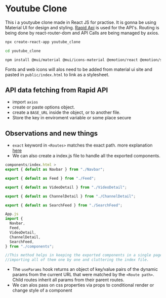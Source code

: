 # Youtube Clone

This i a youtyube clone made in React JS for practise.
It is gonna be using Material UI for design and styling.
[Rapid Api](https://rapidapi.com/ytdlfree/api/youtube-v31?utm_source=youtube.com%2FJavaScriptMastery&utm_medium=referral&utm_campaign=DevRel) is used for the API's.
Routing is being done by react-router-dom and API Calls are being managed by axios.

```bash 
npx create-react-app youtube_clone

cd youtube_clone

npm install @mui/material @mui/icons-material @emotion/react @emotion/styled axios react-router-dom

```

Fonts and web icons will alos need to be added from material ui site and pasted in `public/index.html` to link as a stylesheet.


## API data fetching from Rapid API
- import `axios`
- create or paste options object. 
- create a `BASE_URL` inside the object, or to another file. 
- Store the key in enviroment variable or some place secure





## Observations and new things

- `exact` keyword in `<Routes>` matches the exact path. more explanation [here](https://stackoverflow.com/questions/49162311/react-difference-between-route-exact-path-and-route-path)
-  We can also create a index.js file to handle all the exported components.
```javascript 
components/index.html >
export { default as Navbar } from "./Navbar";

export { default as Feed } from "./Feed";

export { default as VideoDetail } from "./VideoDetail";

export { default as ChannelDetail } from "./ChannelDetail";

export { default as SearchFeed } from "./SearchFeed";

App.js
import {
  Navbar,
  Feed,
  VideoDetail,
  ChannelDetail,
  SearchFeed,
} from "./components";

//This method helps in keeping the exported components in a single page instead of 
//importing all of them one by one and cluttering the index file.

```

- The `useParams` hook returns an object of key/value pairs of the dynamic params from the current URL that were matched by the `<Route path>`. Child routes inherit all params from their parent routes.
- We can alos pass on css properties via props to conditional render or change style of a component 